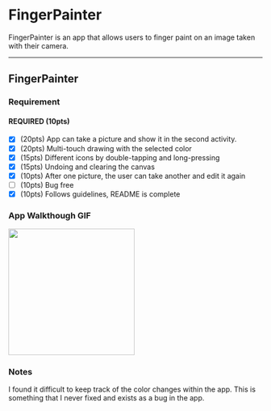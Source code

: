 # FingerPainter
FingerPainter is an app that allows users to finger paint on an image taken with their camera. 

---

## FingerPainter

### Requirement

#### REQUIRED (10pts)
- [X] (20pts) App can take a picture and show it in the second activity.
- [X] (20pts) Multi-touch drawing with the selected color
- [X] (15pts) Different icons by double-tapping and long-pressing
- [X] (15pts) Undoing and clearing the canvas
- [X] (10pts) After one picture, the user can take another and edit it again
- [ ] (10pts) Bug free
- [X] (10pts) Follows guidelines, README is complete

### App Walkthough GIF

<img src="https://media.giphy.com/media/ZfAR4xtsguoqqnDYuy/giphy.gif" width=250><br>

### Notes
I found it difficult to keep track of the color changes within the app. This is something that I never fixed and exists as a bug in the app. 

